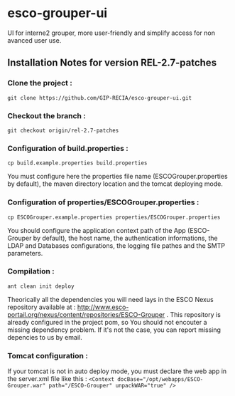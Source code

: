esco-grouper-ui
===============

UI for interne2 grouper, more user-friendly and simplify access for non avanced user use.


## Installation Notes for version REL-2.7-patches

### Clone the project :
`git clone https://github.com/GIP-RECIA/esco-grouper-ui.git`

### Checkout the branch : 
`git checkout origin/rel-2.7-patches`

### Configuration of build.properties :
`cp build.example.properties build.properties`

You must configure here the properties file name (ESCOGrouper.properties by default), the maven directory location and the tomcat deploying mode.

### Configuration of properties/ESCOGrouper.properties :
`cp ESCOGrouper.example.properties properties/ESCOGrouper.properties`

You should configure the application context path of the App (ESCO-Grouper by default), the host name, the authentication informations, the LDAP and Databases configurations, the logging file pathes and the SMTP parameters.

### Compilation :
`ant clean init deploy`

Theorically all the dependencies you will need lays in the ESCO Nexus repository available at : http://www.esco-portail.org/nexus/content/repositories/ESCO-Grouper . This repository is already configured in the project pom, so You should not encouter a missing dependency problem. If it's not the case, you can report missing depencies to us by email.

### Tomcat configuration :
If your tomcat is not in auto deploy mode, you must declare the web app in the server.xml file like this :
`<Context docBase="/opt/webapps/ESCO-Grouper.war" path="/ESCO-Grouper" unpackWAR="true" />`
